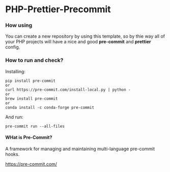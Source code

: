 # PHP-Prettier-Precommit

### How using

You can create a new repository by using this template, so by thie way all of your PHP projects will have a nice and good **pre-commit** and **prettier** config.

### How to run and check?

Installing:
```
pip install pre-commit
or
curl https://pre-commit.com/install-local.py | python -
or
brew install pre-commit
or
conda install -c conda-forge pre-commit
```

And run:
```
pre-commit run --all-files
```

#### WHat is Pre-Commit?

A framework for managing and maintaining multi-language pre-commit hooks.

https://pre-commit.com/
